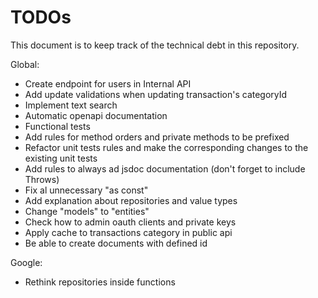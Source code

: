 # TODOs

This document is to keep track of the technical debt in this repository.

Global:

- Create endpoint for users in Internal API
- Add update validations when updating transaction's categoryId
- Implement text search
- Automatic openapi documentation
- Functional tests
- Add rules for method orders and private methods to be prefixed
- Refactor unit tests rules and make the corresponding changes to the existing unit tests
- Add rules to always ad jsdoc documentation (don't forget to include Throws)
- Fix al unnecessary "as const"
- Add explanation about repositories and value types
- Change "models" to "entities"
- Check how to admin oauth clients and private keys
- Apply cache to transactions category in public api
- Be able to create documents with defined id

Google:

- Rethink repositories inside functions
